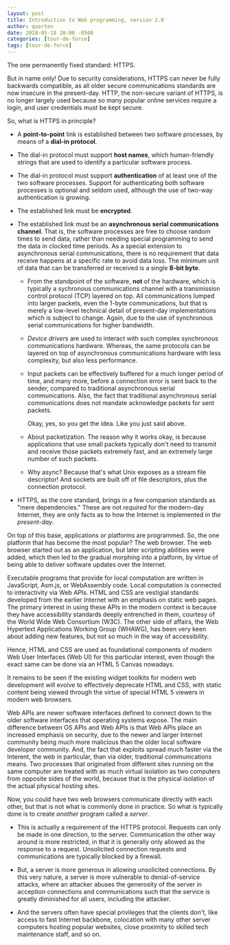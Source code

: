 ```yaml
---
layout: post
title: Introduction to Web programming, version 2.0
author: quorten
date: 2018-05-18 20:00 -0500
categories: [tour-de-force]
tags: [tour-de-force]
---
```


The one permanently fixed standard: HTTPS.

But in name only!  Due to security considerations, HTTPS can never be
fully backwards compatible, as all older secure communications
standards are now insecure in the present-day.  HTTP, the non-secure
variant of HTTPS, is no longer largely used because so many popular
online services require a login, and user credentials must be kept
secure.

So, what is HTTPS in principle?

<!-- more -->

* A **point-to-point** link is established between two software
  processes, by means of a **dial-in protocol**.

* The dial-in protocol must support **host names**, which
  human-friendly strings that are used to identify a particular
  software process.

* The dial-in protocol must support **authentication** of at least one
  of the two software processes.  Support for authenticating both
  software processes is optional and seldom used, although the use of
  two-way authentication is growing.

* The established link must be **encrypted**.

* The established link must be an **asynchronous serial communications
  channel**.  That is, the software processes are free to choose
  random times to send data, rather than needing special programming
  to send the data in clocked time periods.  As a special extension to
  asynchronous serial communications, there is no requirement that
  data receive happens at a specific rate to avoid data loss.  The
  minimum unit of data that can be transferred or received is a single
  **8-bit byte**.

    * From the standpoint of the software, **not** of the hardware,
      which is typically a sychronous communications channel with a
      transmission control protocol (TCP) layered on top.  All
      communications lumped into larger packets, even the 1-byte
      communications, but that is merely a low-level technical detail
      of present-day implementations which is subject to change.
      Again, due to the use of synchronous serial communications for
      higher bandwidth.

    * _Device drivers_ are used to interact with such complex
      synchronous communications hardware.  Whereas, the same
      protocols can be layered on top of asynchronous communications
      hardware with less complexity, but also less performance.

    * Input packets can be effectively buffered for a much longer
      period of time, and many more, before a connection error is sent
      back to the sender, compared to traditional asynchronous serial
      communications.  Also, the fact that traditional asynchronous
      serial communications does not mandate acknowledge packets for
      sent packets.

      Okay, yes, so you get the idea.  Like you just said above.

    * About packetization.  The reason why it works okay, is because
      applications that use small packets typically don't need to
      transmit and receive those packets extremely fast, and an
      extremely large number of such packets.

    * Why async?  Because that's what Unix exposes as a stream file
      descriptor!  And sockets are built off of file descriptors, plus
      the connection protocol.

* HTTPS, as the core standard, brings in a few companion standards as
  "mere dependencies."  These are not _required_ for the modern-day
  Internet, they are only facts as to how the Internet is implemented
  _in the present-day_.

On top of this base, applications or platforms are programmed.  So,
the one platform that has become the most popular?  The web browser.
The web browser started out as an application, but later scripting
abilities were added, which then led to the gradual morphing into a
platform, by virtue of being able to deliver software updates over the
Internet.

Executable programs that provide for local computation are written in
JavaScript, Asm.js, or WebAssembly code.  Local computation is
connected to interactivity via Web APIs.  HTML and CSS are vestigial
standards developed from the earlier Internet with an emphasis on
static web pages.  The primary interest in using these APIs in the
modern context is because they have accessibility standards deeply
entrenched in them, courtesy of the World Wide Web Consortium (W3C).
The other side of affairs, the Web Hypertext Applications Working
Group (WHAWG), has been very keen about adding new features, but not
so much in the way of accessibility.

Hence, HTML and CSS are used as foundational components of modern Web
User Interfaces (Web UI) for this particular interest, even though the
exact same can be done via an HTML 5 Canvas nowadays.

It remains to be seen if the existing widget toolkits for modern web
development will evolve to effectively deprecate HTML and CSS, with
static content being viewed through the virtue of special HTML 5
viewers in modern web browsers.

Web APIs are newer software interfaces defined to connect down to the
older software interfaces that operating systems expose.  The main
difference between OS APIs and Web APIs is that Web APIs place an
increased emphasis on security, due to the newer and larger Internet
community being much more malicious than the older local software
developer community.  And, the fact that exploits spread much faster
via the Interent, the web in particular, than via older, traditional
communications means.  Two processes that originated from different
sites running on the same computer are treated with as much virtual
isolation as two computers from opposite sides of the world, because
that is the physical isolation of the actual physical hosting sites.

Now, you could have two web browsers communicate directly with each
other, but that is not what is commonly done in practice.  So what is
typically done is to create _another_ program called a _server_.

* This is actually a requirement of the HTTPS protocol.  Requests can
  only be made in one direction, to the server.  Communication the
  other way around is more restricted, in that it is generally only
  allowed as the response to a request.  Unsolicited connection
  requests and communications are typically blocked by a firewall.

* But, a server is more generous in allowing unsolicited connections.
  By this very nature, a server is more vulnerable to
  denial-of-service attacks, where an attacker abuses the generosity
  of the server in acception connections and communications such that
  the service is greatly diminished for all users, including the
  attacker.

* And the servers often have special privileges that the clients
  don't, like access to fast Internet backbone, colocation with many
  other server computers hosting popular websites, close proximity
  to skilled tech maintenance staff, and so on.
